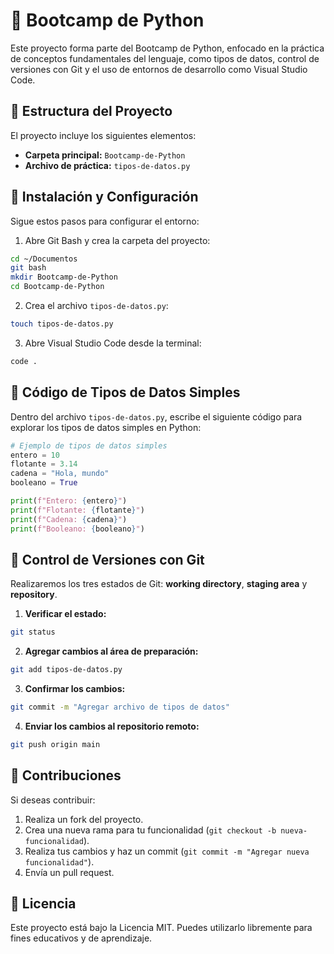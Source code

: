 # 🐍 Bootcamp de Python

Este proyecto forma parte del Bootcamp de Python, enfocado en la práctica de conceptos fundamentales del lenguaje, como tipos de datos, control de versiones con Git y el uso de entornos de desarrollo como Visual Studio Code.

## 📁 Estructura del Proyecto

El proyecto incluye los siguientes elementos:

- **Carpeta principal:** `Bootcamp-de-Python`
- **Archivo de práctica:** `tipos-de-datos.py`

## 🚀 Instalación y Configuración

Sigue estos pasos para configurar el entorno:

1. Abre Git Bash y crea la carpeta del proyecto:
```bash
cd ~/Documentos
git bash
mkdir Bootcamp-de-Python
cd Bootcamp-de-Python
```

2. Crea el archivo `tipos-de-datos.py`:
```bash
touch tipos-de-datos.py
```

3. Abre Visual Studio Code desde la terminal:
```bash
code .
```

## 📝 Código de Tipos de Datos Simples

Dentro del archivo `tipos-de-datos.py`, escribe el siguiente código para explorar los tipos de datos simples en Python:

```python
# Ejemplo de tipos de datos simples
entero = 10
flotante = 3.14
cadena = "Hola, mundo"
booleano = True

print(f"Entero: {entero}")
print(f"Flotante: {flotante}")
print(f"Cadena: {cadena}")
print(f"Booleano: {booleano}")
```

## 🌳 Control de Versiones con Git

Realizaremos los tres estados de Git: **working directory**, **staging area** y **repository**.

1. **Verificar el estado:**
```bash
git status
```

2. **Agregar cambios al área de preparación:**
```bash
git add tipos-de-datos.py
```

3. **Confirmar los cambios:**
```bash
git commit -m "Agregar archivo de tipos de datos"
```

4. **Enviar los cambios al repositorio remoto:**
```bash
git push origin main
```

## 🤝 Contribuciones

Si deseas contribuir:
1. Realiza un fork del proyecto.
2. Crea una nueva rama para tu funcionalidad (`git checkout -b nueva-funcionalidad`).
3. Realiza tus cambios y haz un commit (`git commit -m "Agregar nueva funcionalidad"`).
4. Envía un pull request.

## 📄 Licencia

Este proyecto está bajo la Licencia MIT. Puedes utilizarlo libremente para fines educativos y de aprendizaje.

